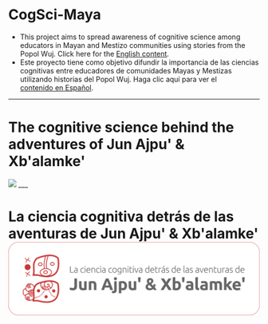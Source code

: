 # CogSci-Maya
- This project aims to spread awareness of cognitive science among educators in Mayan and Mestizo communities using stories from the Popol Wuj. Click here for the [English content](#the-cognitive-science-behind-the-adventures-of-jun-ajpu--xbalamke). 
- Este proyecto tiene como objetivo difundir la importancia de las ciencias cognitivas entre educadores de comunidades Mayas y Mestizas utilizando historias del Popol Wuj. Haga clic aquí para ver el [contenido en Español](#la-ciencia-cognitiva-detr%C3%A1s-de-las-aventuras-de-jun-ajpu--xbalamke).
  
___

# The cognitive science behind the adventures of Jun Ajpu' & Xb'alamke' 
<img src="./blob/main/img/csm_logo_en.png" width=auto height="50">
___

# La ciencia cognitiva detrás de las aventuras de Jun Ajpu' & Xb'alamke' ![csm_en](https://github.com/smy1/cogsci-maya/blob/main/img/csm_logo_es.png)

